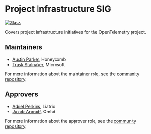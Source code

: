 # Project Infrastructure SIG

[![Slack](https://img.shields.io/badge/slack-@cncf/otel--sig--project--infra-blue.svg?logo=slack)](https://cloud-native.slack.com/archives/C07BPU981PV)

Covers project infrastructure initiatives for the OpenTelemetry project.

## Maintainers

* [Austin Parker](https://github.com/austinlparker), Honeycomb
* [Trask Stalnaker](https://github.com/trask), Microsoft

For more information about the maintainer role, see the [community repository](https://github.com/open-telemetry/community/blob/main/community-membership.md#maintainer).

## Approvers

* [Adriel Perkins](https://github.com/adrielp), Liatrio
* [Jacob Aronoff](https://github.com/jaronoff97), Omlet

For more information about the approver role, see the [community repository](https://github.com/open-telemetry/community/blob/main/community-membership.md#approver).
